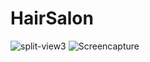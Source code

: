 # HairSalon
![split-view3](https://user-images.githubusercontent.com/63796776/193316055-0dd67fd8-52e7-48c4-9195-0fcdffd2760c.png)
![Screencapture](https://user-images.githubusercontent.com/63796776/193316072-60bb74cd-6030-4ea0-8751-cfc075bde03b.png)
